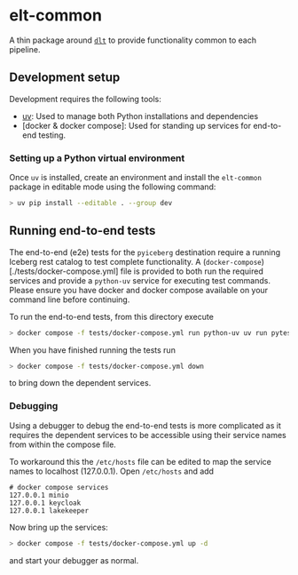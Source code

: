 # elt-common

A thin package around [`dlt`](https://dlthub.com) to provide functionality common
to each pipeline.

## Development setup

Development requires the following tools:

- [uv](https://docs.astral.uv/uv/): Used to manage both Python installations and dependencies
- [docker & docker compose]: Used for standing up services for end-to-end testing.

### Setting up a Python virtual environment

Once `uv` is installed, create an environment and install the `elt-common`
package in editable mode using the following command:

```bash
> uv pip install --editable . --group dev
```

## Running end-to-end tests

The end-to-end (e2e) tests for the `pyiceberg` destination require a running Iceberg
rest catalog to test complete functionality.
A (`docker-compose`)[./tests/docker-compose.yml] file is provided to both run the
required services and provide a `python-uv` service for executing test commands.
Please ensure you have docker and docker compose available on your command line
before continuing.

To run the end-to-end tests, from this directory execute

```bash
> docker compose -f tests/docker-compose.yml run python-uv uv run pytest tests/e2e_tests
```

When you have finished running the tests run

```bash
> docker compose -f tests/docker-compose.yml down
```

to bring down the dependent services.

### Debugging

Using a debugger to debug the end-to-end tests is more complicated as it requires
the dependent services to be accessible using their service names from within
the compose file.

To workaround this the `/etc/hosts` file can be edited to map the service names
to localhost (127.0.0.1). Open `/etc/hosts` and add

```text
# docker compose services
127.0.0.1 minio
127.0.0.1 keycloak
127.0.0.1 lakekeeper
```

Now bring up the services:

```bash
> docker compose -f tests/docker-compose.yml up -d
```

and start your debugger as normal.
